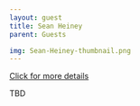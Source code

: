 ```yaml
---
layout: guest
title: Sean Heiney
parent: Guests

img: Sean-Heiney-thumbnail.png
---
```




<div class="badge-base LI-profile-badge" data-locale="en_US" data-size="medium" data-theme="light" data-type="VERTICAL" data-vanity="heiney" data-version="v1"><a class="badge-base__link LI-simple-link" href="https://www.linkedin.com/in/heiney?trk=profile-badge">Click for more details</a></div>


TBD
